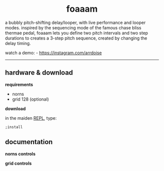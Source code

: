 <h1 align="center">foaaam</h1>
a bubbly pitch-shifting delay/looper, with live performance and looper modes. 
inspired by the sequencing mode of the famous chase bliss thermae pedal, foaaam lets you define two pitch intervals and two step durations to creates a 3-step pitch sequence, created by changing the delay timing.

watch a demo: - https://instagram.com/arrdoise

---
## hardware & download

**requirements**

- norns
- grid 128 (optional)

**download**

in the maiden [REPL](https://monome.org/docs/norns/image/wifi_maiden-images/install-repl.png), type:

```
;install
```

## documentation
**norns controls**


**grid controls**

